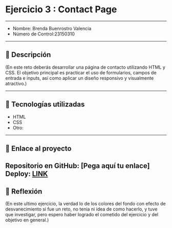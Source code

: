 # Ejercicio 3 : Contact Page

---

- Nombre: Brenda Buenrostro Valencia
- Número de Control:23150310

---

## 📌 Descripción
(En este reto deberás desarrollar una página de contacto utilizando HTML y CSS. El objetivo principal es practicar el uso de formularios, campos de entrada e inputs, así como aplicar un diseño responsivo y visualmente atractivo.)


---

## 🚀 Tecnologías utilizadas
- HTML  
- CSS  
- Otro: 

---

## 🔗 Enlace al proyecto
Repositorio en GitHub: [Pega aquí tu enlace]  
Deploy: [LINK](http://yomidev.github.io/newsletter/)
---

## 📝 Reflexión
(En este ultimo ejercicio, la verdad lo de los colores del fondo con efecto de desvanecimiento si fue un reto, no tenia ni idea de como hacerlo, y tuve que investigar, pero espero haber logrado el cometido del ejercicio y del objetivo en general.)
